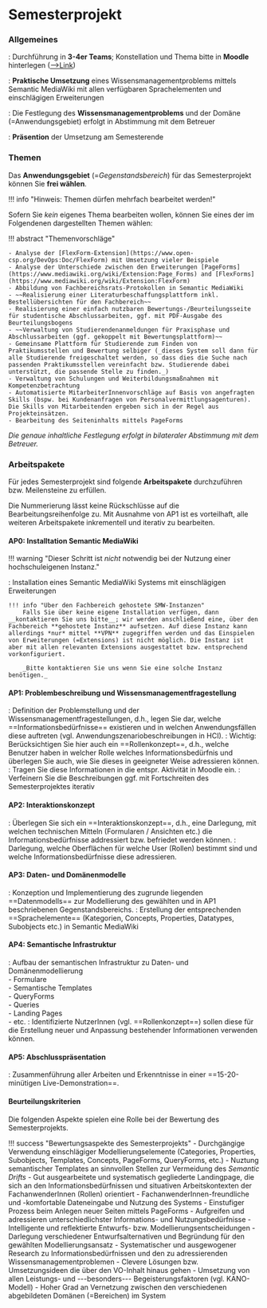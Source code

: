 # Semesterprojekt


### Allgemeines
: Durchführung in **3-4er Teams**; Konstellation und Thema bitte in __Moodle__ hinterlegen ([-->Link](https://lernen.h-da.de/mod/data/view.php?id=357528))

: **Praktische Umsetzung** eines Wissensmanagementproblems mittels Semantic MediaWiki mit allen verfügbaren Sprachelementen und einschlägigen Erweiterungen

: Die Festlegung des **Wissensmanagementproblems** und der Domäne (=Anwendungsgebiet) erfolgt in Abstimmung mit dem Betreuer

: **Präsention** der Umsetzung am Semesterende


### Themen

Das **Anwendungsgebiet** (=*Gegenstandsbereich*) für das Semesterprojekt können Sie **frei wählen**.

!!! info "Hinweis: Themen dürfen mehrfach bearbeitet werden!"

Sofern Sie _kein_ eigenes Thema bearbeiten wollen, können Sie eines der im Folgendenen dargestellten Themen wählen:

!!! abstract "Themenvorschläge"

    - Analyse der [FlexForm-Extension](https://www.open-csp.org/DevOps:Doc/FlexForm) mit Umsetzung vieler Beispiele
    - Analyse der Unterschiede zwischen den Erweiterungen [PageForms](https://www.mediawiki.org/wiki/Extension:Page_Forms) and [FlexForms](https://www.mediawiki.org/wiki/Extension:FlexForm)
    - Abbildung von Fachbereichsrats-Protokollen in Semantic MediaWiki
    - ~~Realisierung einer Literaturbeschaffungsplattform inkl. Bestellübersichten für den Fachbereich~~
    - Realisierung einer einfach nutzbaren Bewertungs-/Beurteilungsseite für studentische Abschlussarbeiten, ggf. mit PDF-Ausgabe des Beurteilungsbogens
    - ~~Verwaltung von Studierendenanmeldungen für Praxisphase und Abschlussarbeiten (ggf. gekoppelt mit Bewertungsplattform)~~
    - Gemeinsame Plattform für Studierende zum Finden von Praktikumsstellen und Bewertung selbiger (_dieses System soll dann für alle Studierende freigeschaltet werden, so dass dies die Suche nach passenden Praktikumsstellen vereinfacht bzw. Studierende dabei unterstützt, die passende Stelle zu finden._)
    - Verwaltung von Schulungen und Weiterbildungsmaßnahmen mit Kompetenzbetrachtung
    - Automatisierte MitarbeiterInnenvorschläge auf Basis von angefragten Skills (bspw. bei Kundenanfragen von Personalvermittlungsagenturen). Die Skills von Mitarbeitenden ergeben sich in der Regel aus Projekteinsätzen.
    - Bearbeitung des Seiteninhalts mittels PageForms

_Die genaue inhaltliche Festlegung erfolgt in bilateraler Abstimmung mit dem Betreuer._


<!-- ### Inhaltliche Ausgestaltung

Für jedes Semesterprojekt sind folgende Meilensteine zu erfüllen

- Definition der Problemstellung und der Wissensmanagementfragestellungen
    - d.h., eine Darlegung, welche Informationsbedürfnisse existieren sowie
    - eine Darlegung der Anwendungsfälle, in denen diese auftreten (vgl. Anwendungszenariobeschreibungen in NZSE) 
- Erstellung eines Knowledge Representation Model
- Installation eines Semantic MediaWiki Systems mit einschlägigen Erweiterungen  
    Hinweis: Falls Sie über keine eigene Installation verfügen dann kontaktieren Sie uns bitte; wir werden IT-Services bitten, eine Instanz aufzusetzen. Auf diese Instanz kann allerdings nur mittel VPN zugegriffen werden
- Konzeption und Implementierung des zugrunde liegenden Datenmodells zur Modellierung des Gegenstandsbereichs
- Erstellung von entsprechenden Konzepten, Properties, Datatypes, Templates, Forms, Concepts, Queries etc.
- Erstellung eines Interaktionskonzepts, d.h., eine Darlegung, mit welchen technischen Mitteln (Forms etc.) die Informationsbedürfnisse befriedet werden können
- Darstellung, wie die Anwendungsfälle in SWM umgesetzt werden
- Zusammenführung aller Arbeiten und Erkenntnisse in einer Abschlusspräsentation -->

### Arbeitspakete

Für jedes Semesterprojekt sind folgende **Arbeitspakete** durchzuführen bzw. Meilensteine zu erfüllen.

Die Nummerierung lässt keine Rückschlüsse auf die Bearbeitungsreihenfolge zu. Mit Ausnahme von AP1 ist es vorteilhaft, alle weiteren Arbeitspakete inkrementell und iterativ zu bearbeiten. 


#### AP0: Installtation Semantic MediaWiki

!!! warning "Dieser Schritt ist _nicht_ notwendig bei der Nutzung einer hochschuleigenen Instanz."

: Installation eines Semantic MediaWiki Systems mit einschlägigen Erweiterungen  

    !!! info "Über den Fachbereich gehostete SMW-Instanzen"
        Falls Sie über keine eigene Installation verfügen, dann __kontaktieren Sie uns bitte__; wir werden anschließend eine, über den Fachbereich **gehostete Instanz** aufsetzen. Auf diese Instanz kann allerdings *nur* mittel **VPN** zugegriffen werden und das Einspielen von Erweiterungen (=Extensions) ist nicht möglich. Die Instanz ist aber mit allen relevanten Extensions ausgestattet bzw. entsprechend vorkonfiguriert.

        _Bitte kontaktieren Sie uns wenn Sie eine solche Instanz benötigen._

#### AP1: Problembeschreibung und Wissensmanagementfragestellung
<!-- AP1: Problembeschreibung und Wissensmanagementfragestellung -->
: Definition der Problemstellung und der Wissensmanagementfragestellungen, d.h., legen Sie dar, welche ==Informationsbedürfnisse== existieren und in welchen Anwendungsfällen diese auftreten (vgl. Anwendungszenariobeschreibungen in HCI).
: Wichtig: Berücksichtigen Sie hier auch ein ==Rollenkonzept==, d.h., welche Benutzer haben in welcher Rolle welches Informationsbedürfnis und überlegen Sie auch, wie Sie dieses in geeigneter Weise adressieren können. 
: Tragen Sie diese Informationen in die entspr. Aktivität in Moodle ein.
: Verfeinern Sie die Beschreibungen ggf. mit Fortschreiten des Semesterprojektes iterativ

#### AP2: Interaktionskonzept
: Überlegen Sie sich ein ==Interaktionskonzept==, d.h., eine Darlegung, mit welchen technischen Mitteln (Formularen / Ansichten etc.) die Informationsbedürfnisse addressiert bzw. befriedet werden können.
: Darlegung, welche Oberflächen für welche User (Rollen) bestimmt sind und welche Informationsbedürfnisse diese adressieren.

#### AP3: Daten- und Domänenmodelle
: Konzeption und Implementierung des zugrunde liegenden ==Datenmodells== zur Modellierung des gewählten und in AP1 beschriebenen Gegenstandsbereichs.
: Erstellung der entsprechenden ==Sprachelemente== (Kategorien, Concepts, Properties, Datatypes, Subobjects etc.) in Semantic MediaWiki

#### AP4: Semantische Infrastruktur
: Aufbau der semantischen Infrastruktur zu Daten- und Domänenmodellierung  
    - Formulare  
    - Semantische Templates  
    - QueryForms  
    - Queries  
    - Landing Pages  
    - etc.
: Identifizierte NutzerInnen (vgl. ==Rollenkonzept==) sollen diese für die Erstellung neuer und Anpassung bestehender Informationen verwenden können.

#### AP5: Abschlusspräsentation
: Zusammenführung aller Arbeiten und Erkenntnisse in einer ==15-20-minütigen Live-Demonstration==.


#### Beurteilungskriterien

Die folgenden Aspekte spielen eine Rolle bei der Bewertung des Semesterprojekts.

!!! success "Bewertungsaspekte des Semesterprojekts"
    - Durchgängige Verwendung einschlägiger Modellierungselemente (Categories, Properties, Subobjects, Templates, Concepts, PageForms, QueryForms, etc.)
    - Nuztung semantischer Templates an sinnvollen Stellen zur Vermeidung des _Semantic Drifts_
    - Gut ausgearbeitete und systematisch gegliederte Landingpage, die sich an den Informationsbedürfnissen und situativen Arbeitskontexten der FachanwenderInnen (Rollen) orientiert
    - FachanwenderInnen-freundliche und -komfortable Dateneingabe und Nutzung des Systems
    - Einstufiger Prozess beim Anlegen neuer Seiten mittels PageForms
    - Aufgreifen und adressieren unterschiedlichster Informations- und Nutzungsbedürfnisse
    - Intelligente und reflektierte Entwurfs- bzw. Modellierungsentscheidungen
    - Darlegung verschiedener Entwurfsalternativen und Begründung für den gewählten Modellierungsansatz
    - Systematischer und ausgewogener Research zu Informationsbedürfnissen und den zu adressierenden Wissensmanagementproblemen
    - Clevere Lösungen bzw. Umsetzungsideen die über den VO-Inhalt hinaus gehen
    - Umsetzung von allen Leistungs- und ---besonders--- Begeisterungsfaktoren (vgl. KANO-Modell)
    - Hoher Grad an Vernetzung zwischen den verschiedenen abgebildeten Domänen (=Bereichen) im System
    


<!-- Although the tasks are listed and numbered in a sequential order, most of them should be worked in parallel and in an iterative and incremental manner.  -->

<!-- Please note that the order of tasks is not necessarily always sequentional. For some tasks (e.g. 4 / 5 / 6) it might by useful to conduct them in parallel and in an incremental and iterative manner.  -->

<!-- * [WP #1: Defining the Problem Domain and Knowledge Management Issues](task1.md)
* [WP #2: Defining a Knowledge Representation Model](task1.md)
* [WP #3: Installing Semantic MediaWiki with Extensions](task1.md)
* [WP #4: Implementing the Knowledge Representation Model (Ontological Classes / Properties / Concepts)](task1.md)
* [WP #5: Creating the Technical Software Infrastructure (Templates / Forms / Queries)](task1.md)
* [WP #6: Defining a User Interaction Concept](task1.md)
* [WP #7: User Interaction Concept](task1.md)
* [WP #8: Implementation of Use Cases](task1.md)
* [WP #9: Preparation of Final Presentation](task1.md)

WP = Work Package -->

